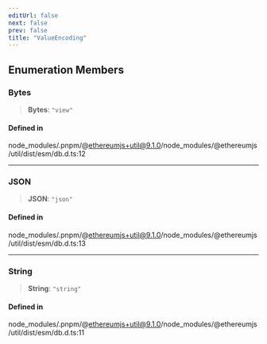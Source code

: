 ```yaml
---
editUrl: false
next: false
prev: false
title: "ValueEncoding"
---
```


## Enumeration Members

### Bytes

> **Bytes**: `"view"`

#### Defined in

node\_modules/.pnpm/@ethereumjs+util@9.1.0/node\_modules/@ethereumjs/util/dist/esm/db.d.ts:12

***

### JSON

> **JSON**: `"json"`

#### Defined in

node\_modules/.pnpm/@ethereumjs+util@9.1.0/node\_modules/@ethereumjs/util/dist/esm/db.d.ts:13

***

### String

> **String**: `"string"`

#### Defined in

node\_modules/.pnpm/@ethereumjs+util@9.1.0/node\_modules/@ethereumjs/util/dist/esm/db.d.ts:11
